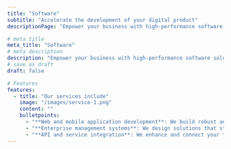 ```yaml
---
title: "Software"
subtitle: "Accelerate the development of your digital product"
descriptionPage: "Empower your business with high-performance software solutions tailored to your goals. From concept to launch, we bring your vision to life with cutting-edge technology and agile development."

# meta title
meta_title: "Software"
# meta description
description: "Empower your business with high-performance software solutions tailored to your goals."
# save as draft
draft: false

# Features
features:
  - title: "Our services include"
    image: "/images/service-1.png"
    content: ""
    bulletpoints:
      - "**Web and mobile application development**: We build robust and efficient platforms that deliver an exceptional user experience."
      - "**Enterprise management systems**: We design solutions that streamline internal processes, boosting productivity and operational efficiency."
      - "**API and service integration**: We enhance and connect your tools and platforms through seamless API integration."
---
```

